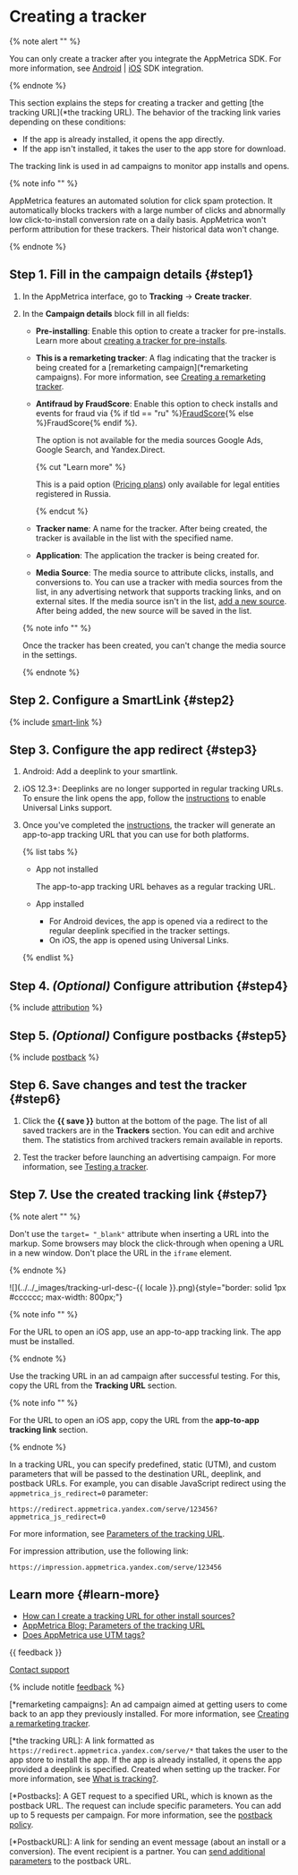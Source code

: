 # Creating a tracker

{% note alert "" %}

You can only create a tracker after you integrate the AppMetrica SDK. For more information, see [Android](../sdk/android/analytics/quick-start.md) | [iOS](../sdk/ios/analytics/quick-start.md) SDK integration.

{% endnote %}

This section explains the steps for creating a tracker and getting [the tracking URL](*the tracking URL). The behavior of the tracking link varies depending on these conditions:

 - If the app is already installed, it opens the app directly.
 - If the app isn't installed, it takes the user to the app store for download.

The tracking link is used in ad campaigns to monitor app installs and opens.

{% note info "" %}

AppMetrica features an automated solution for click spam protection. It automatically blocks trackers with a large number of clicks and abnormally low click-to-install conversion rate on a daily basis. AppMetrica won't perform attribution for these trackers. Their historical data won't change.

{% endnote %}

## Step 1. Fill in the campaign details {#step1}

1. In the AppMetrica interface, go to **Tracking** → **Create tracker**.

2. In the **Campaign details** block fill in all fields:

   - **Pre-installing**: Enable this option to create a tracker for pre-installs. Learn more about [creating a tracker for pre-installs](add-preinstall.md).
   - **This is a remarketing tracker**: A flag indicating that the tracker is being created for a [remarketing campaign](*remarketing campaigns). For more information, see [Creating a remarketing tracker](add-remarketing-tracker.md).
   - **Antifraud by FraudScore**: Enable this option to check installs and events for fraud via {% if tld == "ru" %}[FraudScore](../common/fraud-score.md){% else %}FraudScore{% endif %}.

      The option is not available for the media sources Google Ads, Google Search, and Yandex.Direct.

      {% cut "Learn more" %}

      This is a paid option ([Pricing plans](../common/pricing/ru-currency.md)) only available for legal entities registered in Russia.

      {% endcut %}

   - **Tracker name**: A name for the tracker. After being created, the tracker is available in the list with the specified name.
   - **Application**: The application the tracker is being created for.
   - **Media Source**: The media source to attribute clicks, installs, and conversions to. You can use a tracker with media sources from the list, in any advertising network that supports tracking links, and on external sites.
   If the media source isn't in the list, [add a new source](add-partner.md). After being added, the new source will be saved in the list.

    {% note info "" %}

    Once the tracker has been created, you can't change the media source in the settings.

    {% endnote %}

## Step 2. Configure a SmartLink {#step2}

{% include [smart-link](_includes/smart-link.md) %}

## Step 3. Configure the app redirect {#step3}

1. Android: Add a deeplink to your smartlink.
1. iOS 12.3+: Deeplinks are no longer supported in regular tracking URLs. To ensure the link opens the app, follow the [instructions](../sdk/ios/analytics/ios-universal-links.md#types) to enable Universal Links support.
1. Once you've completed the [instructions](../sdk/ios/analytics/ios-universal-links.md#types), the tracker will generate an app-to-app tracking URL that you can use for both platforms.

    {% list tabs %}

    - App not installed

      The app-to-app tracking URL behaves as a regular tracking URL.

    - App installed

      - For Android devices, the app is opened via a redirect to the regular deeplink specified in the tracker settings.
      - On iOS, the app is opened using Universal Links.

    {% endlist %}

## Step 4. *(Optional)*  Configure attribution {#step4}

{% include [attribution](_includes/attribution.md) %}

## Step 5. *(Optional)*  Configure postbacks {#step5}

{% include [postback](_includes/postback.md) %}

## Step 6. Save changes and test the tracker {#step6}

1. Click the **{{ save }}** button at the bottom of the page.
    The list of all saved trackers are in the **Trackers** section. You can edit and archive them. The statistics from archived trackers remain available in reports.

2. Test the tracker before launching an advertising campaign. For more information, see [Testing a tracker](testing-attribution.md).

## Step 7. Use the created tracking link {#step7}

{% note alert "" %}

Don't use the `target= "_blank"` attribute when inserting a URL into the markup. Some browsers may block the click-through when opening a URL in a new window.
Don't place the URL in the `iframe` element.

{% endnote %}

![](../../_images/tracking-url-desc-{{ locale }}.png){style="border: solid 1px #cccccc; max-width: 800px;"}

{% note info "" %}

For the URL to open an iOS app, use an app-to-app tracking link. The app must be installed.

{% endnote %}

Use the tracking URL in an ad campaign after successful testing. For this, copy the URL from the **Tracking URL** section.

{% note info "" %}

For the URL to open an iOS app, copy the URL from the **app-to-app tracking link** section.

{% endnote %}

In a tracking URL, you can specify predefined, static (UTM), and custom parameters that will be passed to the destination URL, deeplink, and postback URLs. For example, you can disable JavaScript redirect using the `appmetrica_js_redirect=0` parameter:
```
https://redirect.appmetrica.yandex.com/serve/123456?appmetrica_js_redirect=0
```

For more information, see [Parameters of the tracking URL](tracking-specification.md).

For impression attribution, use the following link:

```
https://impression.appmetrica.yandex.com/serve/123456
```

## Learn more {#learn-more}

- [How can I create a tracking URL for other install sources?](../troubleshooting/troubleshooting.md#tracking-url)
- [AppMetrica Blog: Parameters of the tracking URL](https://appmetrica.yandex.ru/blog/custom-url-parameters)
- [Does AppMetrica use UTM tags?](../troubleshooting/troubleshooting.md#utm)

{{ feedback }}

<a href="../troubleshooting/feedback-new.html">
  <span class="button">Contact support</span>
</a>

{% include notitle [feedback](../_includes/feedback-button.md) %}

[*remarketing campaigns]: An ad campaign aimed at getting users to come back to an app they previously installed. For more information, see [Creating a remarketing tracker](add-remarketing-tracker.md).

[*the tracking URL]: A link formatted as `https://redirect.appmetrica.yandex.com/serve/*` that takes the user to the app store to install the app. If the app is already installed, it opens the app provided a deeplink is specified. Created when setting up the tracker. For more information, see [What is tracking?](index.md).

[*Postbacks]: A GET request to a specified URL, which is known as the postback URL. The request can include specific parameters. You can add up to 5 requests per campaign. For more information, see the [postback policy](policy.md).

[*PostbackURL]: A link for sending an event message (about an install or a conversion). The event recipient is a partner. You can [send additional parameters](postback-specification.md) to the postback URL.
